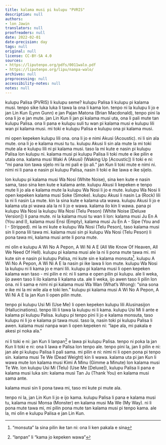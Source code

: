 ```yaml
---
title: kalama musi pi kulupu "PVRIS"
description: null
authors:
- lon Jawin
translators: null
proofreaders: null
date: 2022-02-01
date-precision: day
tags: null
original: null
license: CC-BY-SA 4.0
sources:
- https://liputenpo.org/pdfs/0011walo.pdf
- https://liputenpo.org/lipu/nanpa-walo/
archives: null
preprocessing: null
accessibility-notes: null
notes: null
---
```


kulupu Palisa (PVRIS) li kulupu seme? kulupu Palisa li kulupu pi kalama musi. tenpo sike luka luka li tawa la ona li kama lon. tenpo ni la kulupu li jo e jan Lin Kun (Lynn Gunn) e jan Pajan Matona (Brian Macdonald), tenpo pini la ona li jo e jan mute. jan Lin Kun li jan pi kalama musi uta, ona li pali mute tan kulupu Palisa. ona li pana e kulupu suli tu wan pi kalama musi e kulupu lili wan pi kalama musi. mi toki e kulupu Palisa e kulupu ona pi kalama musi.

mi open kepeken kulupu lili ona. ona li jo e nimi Akusi (Acoustic). ni li sin ala mute. ona li jo e kalama musi tu tu. kulupu Akusi li sin ala mute la mi toki mute ala e kulupu lili ni pi kalama musi. taso la mi kute e nasin pi kulupu Palisa lon kulupu ni. kalama musi pi kulupu Palisa li toki mute e ike pilin e utala ona. kalama musi Waki A (Akusi) (Waking Up [Acoustic]) li toki e ni: “mi pana lon tawa sijelo mi la mi pali e ijo ali.” jan Kun li toki mute e nimi ni. nimi ni li pana e nasin pi kulupu Palisa, nasin li toki e ike lawa e ike sijelo.

lon kulupu pi kalama musi Wa Nosi (White Noise), sina ken kute e nasin sama, taso sina ken kute e kalama ante. kulupu Akusi li kepeken e tenpo mute li jo ala e kalama mute la kulupu Wa Nosi li jo e mute. kulupu Wa Nosi li open kepeken kalama musi Soke (Smoke). kulupu Akusi li nasin La (Rock) lili la ni li nasin La mute. kin la sina kute e kalama uta wawa. kulupu Akusi li jo e kalama uta pi wawa ala la ni li jo e wawa. kalama ilo kin li wawa. pana pi kulupu Wa Nosi la kulupu Wa Nosi (Telu Peson) (White Noise [Deluxe Version]) li pana mute. ni la kalama musi tu wan li lon: kalama musi Ju En A (You and I), kalama musi Ensi (Empty), kalama musi Ju En A - Sipe (You and I - Stripped). mi la mi kute e kulupu Wa Nosi (Telu Peson), taso kalama musi sin li pona lili tawa mi. kalama musi sin pi kulupu Wa Nosi (Telu Peson) li pona tawa mi, kalama musi ante li pona mute.

mi olin e kulupu A Wi No A Pepon, A Wi Ni A E (All We Know Of Heaven, All We Need Of Hell). kulupu pi kalama musi ale la ni li pona mute tawa mi. mi kute sin e nasin pi kulupu Palisa, mi kute sin e kalama monsuta[^1]. kulupu A Wi No A Pepon, A Wi Ni A E la nasin pi ike lawa li lon mute. kulupu Wa Nosi la kulupu ni li kama jo e mani lili. kulupu pi kalama musi li open kepeken kalama wan taso - mi pilin e ni: ni li sama e open pilin pi kulupu. ale li weka, ijo awen taso li ilo kalama li kalama uta. ale li weka, ijo awen taso li pilin lon ona. ni li sama e nimi ni pi kalama musi Wa Wan (What’s Wrong): “sina sona e ike mi la mi wile ala e toki len.” kulupu pi kalama musi A Wi No A Pepon, A Wi Ni A E la jan Kun li open pilin mute.

tenpo pi kulupu Usi Mi (Use Me) li open kepeken kulupu lili Alusinasijon (Hallucinations). tenpo lili li tawa la kulupu ni li kama. kulupu Usi Mi li ante e kalama pi kulupu Palisa. kulupu pi tenpo pini li jo e kalama monsuta, taso kulupu ni li jo e kalama pi tawa musi. taso la, nasin toki pi kulupu Palisa li awen. kalama musi nanpa wan li open kepeken ni: “lape ala, mi pakala e akesi pi noka ala.”

[^1]: “monsuta” la sina pilin ike tan ni: ona li ken pakala e sina

ni li toki e ni: jan Kun li lanpan[^2] e lawa pi kulupu Palisa. tenpo ni poka la jan Kun li toki e ni: ona li lawa e Palisa lon tenpo ale. tenpo pini la, jan li pilin e ni: jan ale pi kulupu Palisa li pali sama. mi pilin e ni: nimi ni li open pona pi tenpo sin. kalama musi Te We (Dead Weight) kin li wawa. kalama uta pi jan Kun li wawa mute lon kalama musi Kimi A Minu (Gimme a Minute) lon kalama musi Te We. lon kulupu Usi Mi (Telu) (Use Me [Deluxe]), kulupu Palisa li pana e kalama musi luka sin: kalama musi Tan Ju (Thank You) en kalama musi sama ante.

[^2]: “lanpan” li “kama jo kepeken wawa”

kalama musi sin li pona tawa mi, taso mi kute pi mute ala.

tenpo ni la, jan Lin Kun li jo e ijo kama. kulupu Palisa li pana e kalama musi tu, kalama musi Monsa (Monster) en kalama musi Ma We (My Way). ni li pona mute tawa mi, mi pilin pona mute tan kalama musi pi tenpo kama. ale la, mi olin e kulupu Palisa e jan Lin Kun.